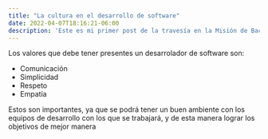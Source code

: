 ```yaml
---
title: "La cultura en el desarrollo de software"
date: 2022-04-07T18:16:21-06:00
description: 'Este es mi primer post de la travesía en la Misión de Backend con Node JS de Launch X.'
---
```


Los valores que debe tener presentes un desarrolador de software son:

- Comunicación
- Simplicidad
- Respeto
- Empatía

Estos son importantes, ya que se podrá tener un buen ambiente con los equipos de desarrollo con los que se trabajará, y de 
esta manera lograr los objetivos de mejor manera
